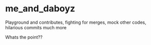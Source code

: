 # me_and_daboyz
Playground and contributes, fighting for merges, mock other codes, hilarious commits much more

Whats the point??

